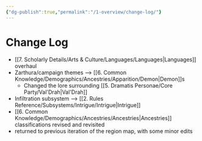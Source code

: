 ```yaml
---
{"dg-publish":true,"permalink":"/1-overview/change-log/"}
---
```



# Change Log

- [[7. Scholarly Details/Arts & Culture/Languages/Languages\|Languages]] overhaul
- Zarthura/campaign themes --> [[6. Common Knowledge/Demographics/Ancestries/Apparition/Demon\|Demon]]s  
	- Changed the lore surrounding [[5. Dramatis Personae/Core Party/Val'Drah\|Val'Drah]] 
- Infiltration subsystem --> [[2. Rules Reference/Subsystems/Intrigue/Intrigue\|Intrigue]] 
- [[6. Common Knowledge/Demographics/Ancestries/Ancestries\|Ancestries]] classifications revised and revisited
- returned to previous iteration of the region map, with some minor edits